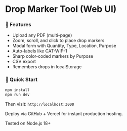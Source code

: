 # Drop Marker Tool (Web UI)

### 🌟 Features
- Upload any PDF (multi-page)
- Zoom, scroll, and click to place drop markers
- Modal form with Quantity, Type, Location, Purpose
- Auto-labels like CAT-WIF-1
- Sharp color-coded markers by Purpose
- CSV export
- Remembers drops in localStorage

### 🚀 Quick Start

```bash
npm install
npm run dev
```

Then visit: `http://localhost:3000`

Deploy via GitHub + Vercel for instant production hosting.

Tested on Node.js 18+
